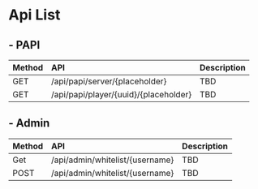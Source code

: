 # Api List

## - PAPI
Method | API | Description
:---|:---|:---
GET | /api/papi/server/{placeholder} | TBD
GET | /api/papi/player/{uuid}/{placeholder} | TBD

## - Admin
Method | API | Description
:---|:---|:---
Get | /api/admin/whitelist/{username} | TBD
POST | /api/admin/whitelist/{username} | TBD